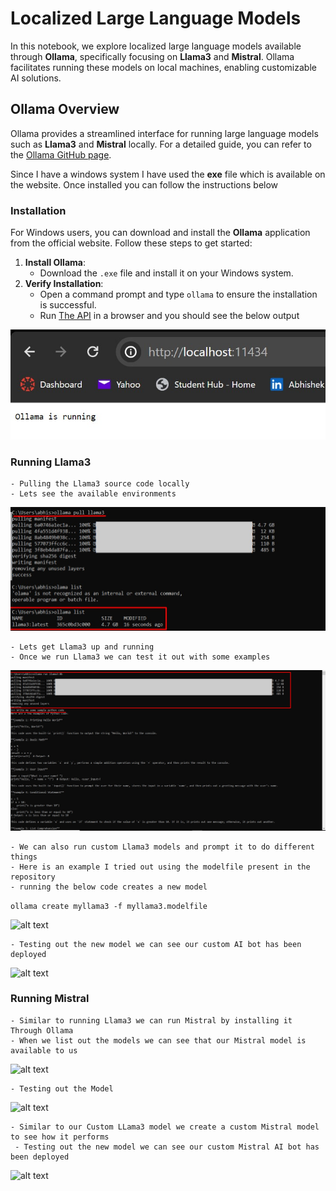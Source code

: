 # Localized Large Language Models

In this notebook, we explore localized large language models available through **Ollama**, specifically focusing on **Llama3** and **Mistral**. Ollama facilitates running these models on local machines, enabling customizable AI solutions.

## Ollama Overview

Ollama provides a streamlined interface for running large language models such as **Llama3** and **Mistral** locally. For a detailed guide, you can refer to the [Ollama GitHub page](https://github.com/ollama/ollama).

Since I have a windows system I have used the **exe** file which is available on the website. Once installed you can follow the instructions below 

### Installation

For Windows users, you can download and install the **Ollama** application from the official website. Follow these steps to get started:

1. **Install Ollama**:
   - Download the `.exe` file and install it on your Windows system.
2. **Verify Installation**:
   - Open a command prompt and type `ollama` to ensure the installation is successful.
   - Run [The API](http://localhost:11434/) in a browser and you should see the below output 
   
![alt text](images/Running_1.jpg)           

### Running Llama3
    - Pulling the Llama3 source code locally
    - Lets see the available environments 
![alt text](images/Running_Ollama1.jpg)

    - Lets get Llama3 up and running 
    - Once we run Llama3 we can test it out with some examples 

![alt text](images/Running_Ollama2.jpg)

    - We can also run custom Llama3 models and prompt it to do different things 
    - Here is an example I tried out using the modelfile present in the repository
    - running the below code creates a new model
    
 ```ollama create myllama3 -f myllama3.modelfile```

![alt text](images/Running_Custom_Ollama3.jpg)    
    
    - Testing out the new model we can see our custom AI bot has been deployed 
    
    
![alt text](images/Running_Custom_Ollama4.jpg)        


### Running Mistral

    - Similar to running Llama3 we can run Mistral by installing it Through Ollama
    - When we list out the models we can see that our Mistral model is available to us 
    
![alt text](images/Running_Custom_mistral5.jpg)           

    - Testing out the Model
    
![alt text](images/Running_Custom_mistral5_5.jpg)           

    - Similar to our Custom LLama3 model we create a custom Mistral model to see how it performs
     - Testing out the new model we can see our custom Mistral AI bot has been deployed     
![alt text](images/Running_Custom_mistral6.jpg)               

